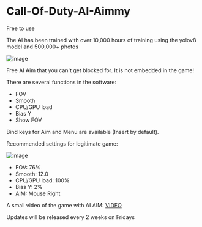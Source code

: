 # Call-Of-Duty-AI-Aimmy
Free to use

The AI has been trained with over 10,000 hours of training using the yolov8 model and 500,000+ photos

![image](https://github.com/user-attachments/assets/e7912d75-cb5d-4798-8ca6-02f01c18350a)

Free AI Aim that you can't get blocked for. It is not embedded in the game! 

There are several functions in the software:
- FOV
- Smooth
- CPU/GPU load
- Bias Y
- Show FOV

Bind keys for Aim and Menu are available (Insert by default).

Recommended settings for legitimate game:

![image](https://github.com/user-attachments/assets/4e4d0b02-0ea7-4ed6-8d44-db9566e05246)


- FOV: 76%
- Smooth: 12.0
- CPU/GPU load: 100%
- Bias Y: 2%
- AIM: Mouse Right

A small video of the game with AI AIM: <a href="https://youtu.be/qjLWNXCyxD8">VIDEO</a>

Updates will be released every 2 weeks on Fridays
